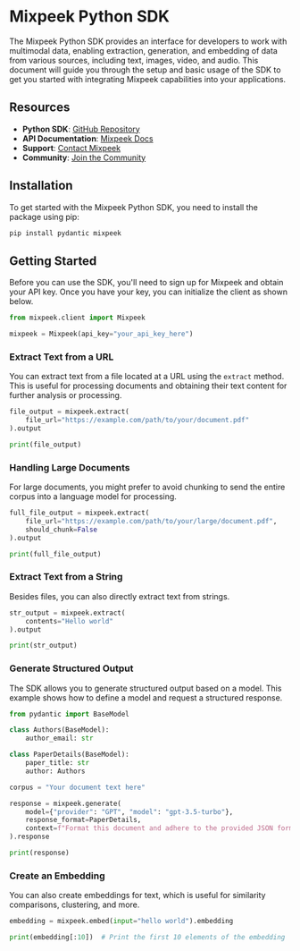 # Mixpeek Python SDK

The Mixpeek Python SDK provides an interface for developers to work with multimodal data, enabling extraction, generation, and embedding of data from various sources, including text, images, video, and audio. This document will guide you through the setup and basic usage of the SDK to get you started with integrating Mixpeek capabilities into your applications.

## Resources

- **Python SDK**: [GitHub Repository](https://github.com/mixpeek/mixpeek-python)
- **API Documentation**: [Mixpeek Docs](https://docs.mixpeek.com/)
- **Support**: [Contact Mixpeek](https://mixpeek.com/contact)
- **Community**: [Join the Community](https://mixpeek.com/community)

## Installation

To get started with the Mixpeek Python SDK, you need to install the package using pip:

```bash
pip install pydantic mixpeek
```

## Getting Started

Before you can use the SDK, you'll need to sign up for Mixpeek and obtain your API key. Once you have your key, you can initialize the client as shown below.

```python
from mixpeek.client import Mixpeek

mixpeek = Mixpeek(api_key="your_api_key_here")
```

### Extract Text from a URL

You can extract text from a file located at a URL using the `extract` method. This is useful for processing documents and obtaining their text content for further analysis or processing.

```python
file_output = mixpeek.extract(
    file_url="https://example.com/path/to/your/document.pdf"
).output

print(file_output)
```

### Handling Large Documents

For large documents, you might prefer to avoid chunking to send the entire corpus into a language model for processing.

```python
full_file_output = mixpeek.extract(
    file_url="https://example.com/path/to/your/large/document.pdf",
    should_chunk=False
).output

print(full_file_output)
```

### Extract Text from a String

Besides files, you can also directly extract text from strings.

```python
str_output = mixpeek.extract(
    contents="Hello world"
).output

print(str_output)
```

### Generate Structured Output

The SDK allows you to generate structured output based on a model. This example shows how to define a model and request a structured response.

```python
from pydantic import BaseModel

class Authors(BaseModel):
    author_email: str

class PaperDetails(BaseModel):
    paper_title: str
    author: Authors

corpus = "Your document text here"

response = mixpeek.generate(
    model={"provider": "GPT", "model": "gpt-3.5-turbo"},
    response_format=PaperDetails,
    context=f"Format this document and adhere to the provided JSON format: {corpus}",
).response

print(response)
```

### Create an Embedding

You can also create embeddings for text, which is useful for similarity comparisons, clustering, and more.

```python
embedding = mixpeek.embed(input="hello world").embedding

print(embedding[:10])  # Print the first 10 elements of the embedding
```
